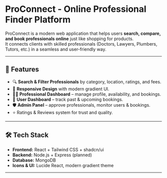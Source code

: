 # ProConnect - Online Professional Finder Platform

ProConnect is a modern web application that helps users **search, compare, and book professionals online** just like shopping for products.  
It connects clients with skilled professionals (Doctors, Lawyers, Plumbers, Tutors, etc.) in a seamless and user-friendly way.

---

## 🚀 Features
- 🔍 **Search & Filter Professionals** by category, location, ratings, and fees.  
- 📱 **Responsive Design** with modern gradient UI.  
- 👨‍💼 **Professional Dashboard** – manage profile, availability, and bookings.  
- 👤 **User Dashboard** – track past & upcoming bookings.  
- 🛡️ **Admin Panel** – approve professionals, monitor users & bookings.  
- ⭐ Ratings & Reviews system for trust and quality.  

---

## 🛠️ Tech Stack
- **Frontend:** React + Tailwind CSS + shadcn/ui  
- **Backend:** Node.js + Express (planned)  
- **Database:** MongoDB  
- **Icons & UI:** Lucide React, modern gradient theme  

---
